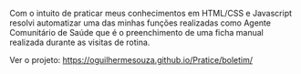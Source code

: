 Com o intuito de praticar meus conhecimentos em HTML/CSS e Javascript resolvi automatizar uma das minhas funções realizadas como Agente Comunitário de Saúde que é o preenchimento de uma ficha manual realizada durante as visitas de rotina.

Ver o projeto: https://oguilhermesouza.github.io/Pratice/boletim/